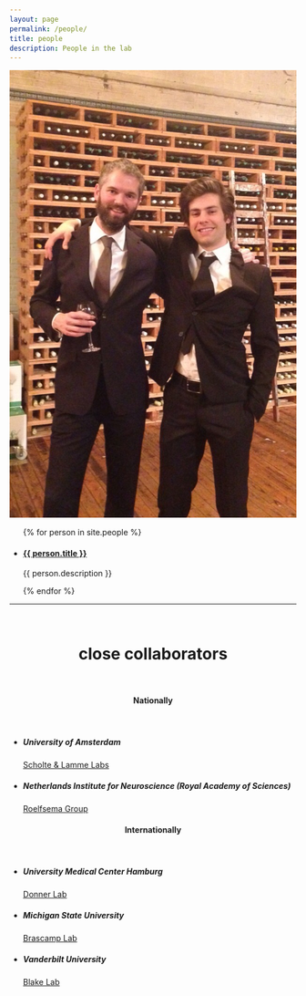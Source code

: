 ```yaml
---
layout: page
permalink: /people/
title: people
description: People in the lab
---
```

<img class="col one right" src="/img/people/lab_wine.jpg">

<ul class="post-list">
{% for person in site.people %}
    <li>
        <h4><a class="person-title" href="{{ person.url | prepend: site.baseurl }}">{{ person.title }}</a></h4>
        <!-- <p class="post-meta">{{ person.date | date: '%B %-d, %Y — %H:%M' }}</p> -->
            <p>{{ person.description }}</p>
      </li>
{% endfor %}
</ul>
<hr />
<br />

<header class="post-header">
    <h1 class="post-title">close collaborators</h1>
    <br />
    <h4 class="post-description">Nationally</h4>
 </header>
<ul class="post-list">
    <li>
        <h5>University of Amsterdam</h5>
            <p><a href="http://www.cognitiveneuroscience.nl/index.php?p=1" target="_blank">Scholte & Lamme Labs</a></p>
    </li>
    <li>
        <h5>Netherlands Institute for Neuroscience (Royal Academy of Sciences)</h5>
            <p><a href="http://www.herseninstituut.knaw.nl/ResearchGroups/RoelfsemaGroup/Research/tabid/417/Default.aspx" target="_blank">Roelfsema Group</a></p>
    </li>
</ul>

<header class="post-header">
    <h4 class="post-description">Internationally</h4>
 </header>
 <ul class="post-list">
    <li>
        <h5>University Medical Center Hamburg</h5>
            <p><a href="http://www.tobiasdonner.net" target="_blank">Donner Lab</a></p>
    </li>
    <li>
        <h5>Michigan State University</h5>
            <p><a href="https://psychology.msu.edu/brascamplab/" target="_blank">Brascamp Lab</a></p>
    </li>
    <li>
        <h5>Vanderbilt University</h5>
            <p><a href="http://www.psy.vanderbilt.edu/faculty/blake/blake.html" target="_blank">Blake Lab</a></p>
    </li>
</ul>
